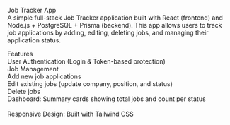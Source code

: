 Job Tracker App <br>
A simple full-stack Job Tracker application built with React (frontend) and Node.js + PostgreSQL + Prisma (backend). This app allows users to track job applications by adding, editing, deleting jobs, and managing their application status.

Features <br>
  User Authentication (Login & Token-based protection) <br>
  Job Management <br>
  Add new job applications <br>
  Edit existing jobs (update company, position, and status) <br>
  Delete jobs <br>
  Dashboard: Summary cards showing total jobs and count per status <br>  
  Responsive Design: Built with Tailwind CSS <br>
